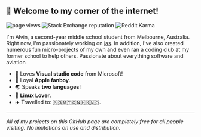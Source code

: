 ## 👋 Welcome to my corner of the internet!
<p align="left">
    <img src="https://komarev.com/ghpvc/?username=cheng-alvin" alt="page views" />
    <img alt="Stack Exchange reputation" src="https://img.shields.io/stackexchange/stackoverflow/r/15492585?color=orange&label=reputation&logo=stackoverflow"/>
    <img alt="Reddit Karma" src="https://img.shields.io/reddit/user-karma/combined/cheng-alvin"/>
</p>

I'm Alvin, a second-year middle school student from Melbourne, Australia. Right now, I'm passionately working on [jas](https://github.com/cheng-alvin/jas). In addition, I've also created numerous fun micro-projects of my own and even ran a coding club at my former school to help others. Passionate about everything software and aviation

- 📝 Loves **Visual studio code** from Microsoft!              
- 🍎 Loyal **Apple fanboy**.
- 🌏 Speaks **two languages**!
- 🐧 **Linux Lover**. 
- ✈️ Travelled to: 🇸🇬🇲🇾🇨🇳🇭🇰🇲🇴.
  
--- 

*All of my projects on this GitHub page are completely free for all people visiting. No limitations on use and distribution.*
